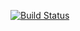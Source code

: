 [![Build Status](https://travis-ci.org/nodwengu/registration_numbers_app.svg?branch=master)](https://travis-ci.org/nodwengu/registration_numbers_app)